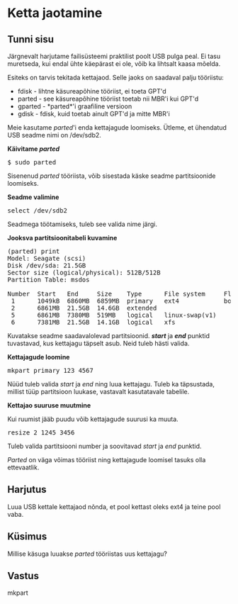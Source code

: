 ﻿# Ketta jaotamine

## Tunni sisu

Järgnevalt harjutame failisüsteemi praktilist poolt USB pulga peal. Ei tasu muretseda, kui endal ühte käepärast ei ole, võib ka lihtsalt kaasa mõelda.

Esiteks on tarvis tekitada kettajaod. Selle jaoks on saadaval palju tööriistu:

<ul>
<li>fdisk - lihtne käsureapõhine tööriist, ei toeta GPT'd</li>
<li>parted - see käsureapõhine tööriist toetab nii MBR'i kui GPT'd</li>
<li>gparted - *parted*'i graafiline versioon</li>
<li>gdisk - fdisk, kuid toetab ainult GPT'd ja mitte MBR'i</li>
</ul>

Meie kasutame *parted*'i enda kettajagude loomiseks. Ütleme, et ühendatud USB seadme nimi on /dev/sdb2.

<b>Käivitame *parted*</b>

<pre>$ sudo parted</pre>

Sisenenud *parted* tööriista, võib sisestada käske seadme partitsioonide loomiseks.

<b>Seadme valimine</b>

<pre>select /dev/sdb2</pre>

Seadmega töötamiseks, tuleb see valida nime järgi.

<b>Jooksva partitsioonitabeli kuvamine</b>

<pre>
(parted) print                                                            
Model: Seagate (scsi)
Disk /dev/sda: 21.5GB
Sector size (logical/physical): 512B/512B
Partition Table: msdos

Number  Start   End     Size    Type      File system     Flags
 1      1049kB  6860MB  6859MB  primary   ext4            boot
 2      6861MB  21.5GB  14.6GB  extended
 5      6861MB  7380MB  519MB   logical   linux-swap(v1)
 6      7381MB  21.5GB  14.1GB  logical   xfs
</pre>

Kuvatakse seadme saadavalolevad partitsioonid. <b>*start*</b> ja <b>*end*</b> punktid tuvastavad, kus kettajagu täpselt asub. Neid tuleb hästi valida.

<b>Kettajagude loomine</b>

<pre>mkpart primary 123 4567</pre>

Nüüd tuleb valida *start* ja *end* ning luua kettajagu. Tuleb ka täpsustada, millist tüüp partitsioon luukase, vastavalt kasutatavale tabelile.

<b>Kettajao suuruse muutmine</b>

Kui ruumist jääb puudu võib kettajagude suurusi ka muuta.

<pre>resize 2 1245 3456</pre>

Tuleb valida partitsiooni number ja soovitavad *start* ja *end* punktid.

*Parted* on väga võimas tööriist ning kettajagude loomisel tasuks olla ettevaatlik.

## Harjutus

Luua USB kettale kettajaod nõnda, et pool kettast oleks ext4 ja teine pool vaba.

## Küsimus

Millise käsuga luuakse *parted* tööriistas uus kettajagu?

## Vastus

mkpart
